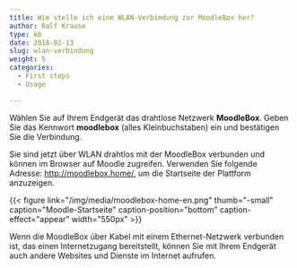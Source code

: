 ```yaml
---
title: Wie stelle ich eine WLAN-Verbindung zur MoodleBox her?
author: Ralf Krause
type: kb
date: 2018-02-13
slug: wlan-verbindung
weight: 5
categories:
  - First steps
  - Usage

---
```

Wählen Sie auf Ihrem Endgerät das drahtlose Netzwerk __MoodleBox__. Geben Sie das Kennwort __moodlebox__ (alles Kleinbuchstaben) ein und bestätigen Sie die Verbindung.

Sie sind jetzt über WLAN drahtlos mit der MoodleBox verbunden und können im Browser auf Moodle zugreifen. Verwenden Sie folgende Adresse: http://moodlebox.home/, um die Startseite der Plattform anzuzeigen. 

{{< figure link="/img/media/moodlebox-home-en.png" thumb="-small" caption="Moodle-Startseite" caption-position="bottom" caption-effect="appear" width="550px" >}}

Wenn die MoodleBox über Kabel mit einem Ethernet-Netzwerk verbunden ist, das einen Internetzugang bereitstellt, können Sie mit Ihrem Endgerät auch andere Websites und Dienste im Internet aufrufen.
